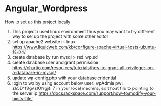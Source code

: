 # Angular_Wordpress
How to set up this project locally 
1. This project i used linux environment thus you may want to  try different way to set up the project with some other editor 
2. set up apache2 website in linux 
https://www.liquidweb.com/kb/configure-apache-virtual-hosts-ubuntu-18-04/
3. create database by run mysql > red_wp.sql 
4. create database user and grant permission 
https://chartio.com/resources/tutorials/how-to-grant-all-privileges-on-a-database-in-mysql/
5. update wp-config.php with your database cridential 
6. login to wp by using account below 
user: wpAdmin
pw: zh3D^f9gVzlONgji)i
7 in your local machine, edit host file to pointing to the server ip 
https://docs.rackspace.com/support/how-to/modify-your-hosts-file/

